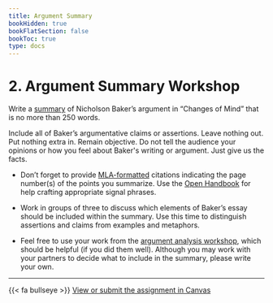 ```yaml
---
title: Argument Summary
bookHidden: true
bookFlatSection: false
bookToc: true
type: docs
---
```


# 2. Argument Summary Workshop

Write a [summary](/resources/open-handbook/chapter-8) of Nicholson Baker’s argument in “Changes of Mind” that is no more than 250 words.

Include all of Baker’s argumentative claims or assertions. Leave nothing out. Put nothing extra in.
Remain objective. Do not tell the audience your opinions or how you feel about Baker's writing or argument. Just give us the facts. 

- Don’t forget to provide [MLA-formatted](/resources/open-handbook/chapter-11-mla) citations indicating the page number(s) of the points you summarize.
Use the [Open Handbook](/resources/open-handbook/chapter-8) for help crafting appropriate signal phrases.

- Work in groups of three to discuss which elements of Baker’s essay should be included within the summary. Use this time to distinguish assertions and claims from examples and metaphors.

- Feel free to use your work from the [argument analysis workshop](/courses/workshops/argument-analysis), which should be helpful (if you did them well). Although you may work with your partners to decide what to include in the summary, please write your own.

---

{{< fa bullseye >}} [View or submit the assignment in Canvas](https://canvas.dartmouth.edu)
